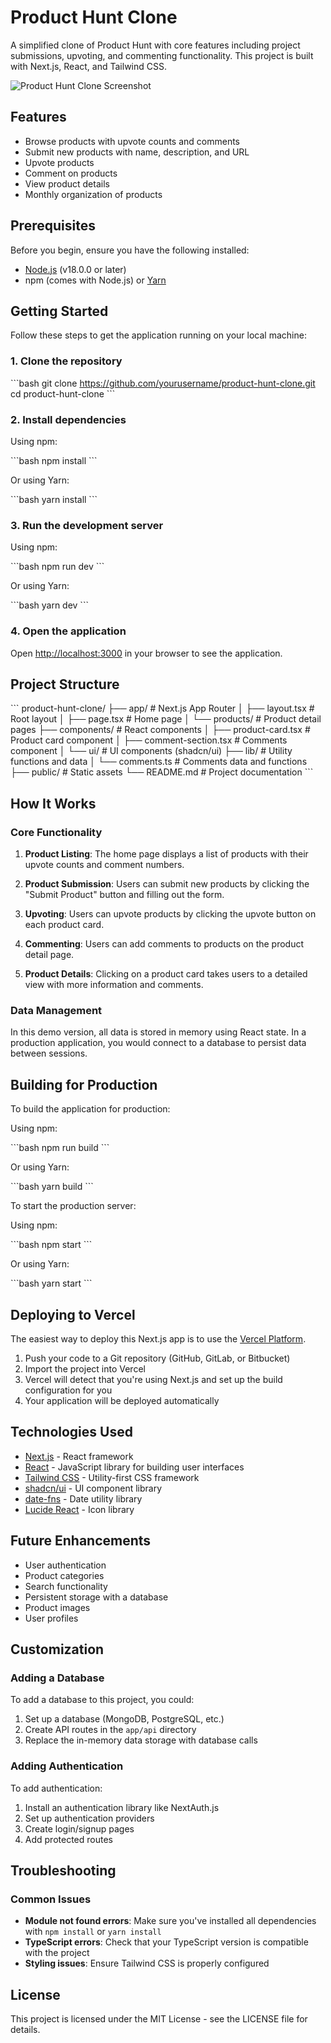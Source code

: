 # Product Hunt Clone

A simplified clone of Product Hunt with core features including project submissions, upvoting, and commenting functionality. This project is built with Next.js, React, and Tailwind CSS.

![Product Hunt Clone Screenshot](https://hebbkx1anhila5yf.public.blob.vercel-storage.com/Screenshot%202025-04-21%20at%208.31.37%E2%80%AFAM-9RpMaEwGu96O11gY2BcpcEUgb7S5jB.png)

## Features

- Browse products with upvote counts and comments
- Submit new products with name, description, and URL
- Upvote products
- Comment on products
- View product details
- Monthly organization of products

## Prerequisites

Before you begin, ensure you have the following installed:

- [Node.js](https://nodejs.org/) (v18.0.0 or later)
- npm (comes with Node.js) or [Yarn](https://yarnpkg.com/)

## Getting Started

Follow these steps to get the application running on your local machine:

### 1. Clone the repository

\`\`\`bash
git clone https://github.com/yourusername/product-hunt-clone.git
cd product-hunt-clone
\`\`\`

### 2. Install dependencies

Using npm:

\`\`\`bash
npm install
\`\`\`

Or using Yarn:

\`\`\`bash
yarn install
\`\`\`

### 3. Run the development server

Using npm:

\`\`\`bash
npm run dev
\`\`\`

Or using Yarn:

\`\`\`bash
yarn dev
\`\`\`

### 4. Open the application

Open [http://localhost:3000](http://localhost:3000) in your browser to see the application.

## Project Structure

\`\`\`
product-hunt-clone/
├── app/                  # Next.js App Router
│   ├── layout.tsx        # Root layout
│   ├── page.tsx          # Home page
│   └── products/         # Product detail pages
├── components/           # React components
│   ├── product-card.tsx  # Product card component
│   ├── comment-section.tsx # Comments component
│   └── ui/               # UI components (shadcn/ui)
├── lib/                  # Utility functions and data
│   └── comments.ts       # Comments data and functions
├── public/               # Static assets
└── README.md             # Project documentation
\`\`\`

## How It Works

### Core Functionality

1. **Product Listing**: The home page displays a list of products with their upvote counts and comment numbers.

2. **Product Submission**: Users can submit new products by clicking the "Submit Product" button and filling out the form.

3. **Upvoting**: Users can upvote products by clicking the upvote button on each product card.

4. **Commenting**: Users can add comments to products on the product detail page.

5. **Product Details**: Clicking on a product card takes users to a detailed view with more information and comments.

### Data Management

In this demo version, all data is stored in memory using React state. In a production application, you would connect to a database to persist data between sessions.

## Building for Production

To build the application for production:

Using npm:

\`\`\`bash
npm run build
\`\`\`

Or using Yarn:

\`\`\`bash
yarn build
\`\`\`

To start the production server:

Using npm:

\`\`\`bash
npm start
\`\`\`

Or using Yarn:

\`\`\`bash
yarn start
\`\`\`

## Deploying to Vercel

The easiest way to deploy this Next.js app is to use the [Vercel Platform](https://vercel.com/new?utm_medium=default-template&filter=next.js&utm_source=create-next-app&utm_campaign=create-next-app-readme).

1. Push your code to a Git repository (GitHub, GitLab, or Bitbucket)
2. Import the project into Vercel
3. Vercel will detect that you're using Next.js and set up the build configuration for you
4. Your application will be deployed automatically

## Technologies Used

- [Next.js](https://nextjs.org/) - React framework
- [React](https://reactjs.org/) - JavaScript library for building user interfaces
- [Tailwind CSS](https://tailwindcss.com/) - Utility-first CSS framework
- [shadcn/ui](https://ui.shadcn.com/) - UI component library
- [date-fns](https://date-fns.org/) - Date utility library
- [Lucide React](https://lucide.dev/) - Icon library

## Future Enhancements

- User authentication
- Product categories
- Search functionality
- Persistent storage with a database
- Product images
- User profiles

## Customization

### Adding a Database

To add a database to this project, you could:

1. Set up a database (MongoDB, PostgreSQL, etc.)
2. Create API routes in the `app/api` directory
3. Replace the in-memory data storage with database calls

### Adding Authentication

To add authentication:

1. Install an authentication library like NextAuth.js
2. Set up authentication providers
3. Create login/signup pages
4. Add protected routes

## Troubleshooting

### Common Issues

- **Module not found errors**: Make sure you've installed all dependencies with `npm install` or `yarn install`
- **TypeScript errors**: Check that your TypeScript version is compatible with the project
- **Styling issues**: Ensure Tailwind CSS is properly configured

## License

This project is licensed under the MIT License - see the LICENSE file for details.
